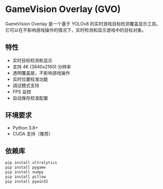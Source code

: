 # GameVision Overlay (GVO)

GameVision Overlay 是一个基于 YOLOv8 的实时游戏目标检测覆盖显示工具。它可以在不影响游戏操作的情况下，实时检测和显示游戏中的目标对象。

## 特性

- 实时目标检测和显示
- 支持 4K (3840x2160) 分辨率
- 透明覆盖层，不影响游戏操作
- 实时位置校准功能
- 调试模式支持
- FPS 监控
- 自动保存校准配置

## 环境要求

- Python 3.8+
- CUDA 支持（推荐）

## 依赖库

```bash
pip install ultralytics
pip install pygame
pip install numpy
pip install pillow
pip install pywin32
